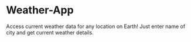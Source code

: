 # Weather-App
Access current weather data for any location on Earth! Just enter name of city and get current weather details.
